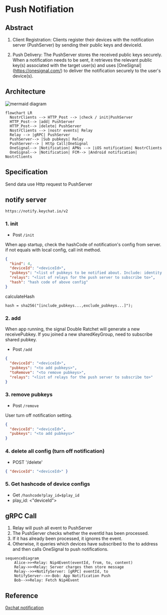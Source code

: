 # Push Notifiation

## Abstract

1. Client Registration: Clients register their devices with the notification server (PushServer) by sending their public keys and deviceId.

2. Push Delivery: The PushServer stores the received public keys securely. When a notification needs to be sent, it retrieves the relevant public key(s) associated with the target user(s) and uses [OneSignal] (https://onesignal.com/) to deliver the notification securely to the user's device(s).

## Architecture

![mermaid diagram](https://www.mermaidchart.com/raw/1d58afb5-87fd-4aed-a011-e85ae863a4d8?theme=light&version=v0.1&format=svg)

```mermaid
flowchart LR
  NostrClients --> HTTP_Post --> |check / init|PushServer
  HTTP_Post--> |add| PushServer
  HTTP_Post--> |delete| PushServer
  NostrClients --> |nostr events| Relay
  Relay --> |gRPC| PushServer
  PushServer--> |Sub pubkeys| Relay
  PushServer--> | Http Call|OneSignal
  OneSignal--> |Notification| APNs --> |iOS notification| NostrClients
  OneSignal--> |Notification| FCM--> |Android notification| NostrClients
```

## Specification

Send data use Http request to PushServer

## notify server

`https://notify.keychat.io/v2`

### 1. init

- Post `/init`

When app startup, check the hashCode of notification's config from server.
if not equals with local config, call init method.

```json
{
  "kind": 4,
  "deviceId": "<deviceId>",
  "pubkeys": "<list of pubkeys to be notified about. Include: identity pubkey, room pubkey of SharedKeyGroup, ratchet key of private chat>",
  "relays": "<list of relays for the push server to subscribe to>",
  "hash": "hash code of above config"
}
```

calculateHash

```
hash = sha256("[include_pubkeys...,exclude_pubkeys...]");
```

### 2. add

When app running, the signal Double Ratchet will generate a new receivePubkey.
If you joined a new sharedKeyGroup, need to subscribe shared pubkey.

- Post `/add`

```json
{
  "deviceId": "<deviceId>",
  "pubkeys": "<to add pubkeys>",
  "toRemove": "<to remove pubkeys>",
  "relays": "<list of relays for the push server to subscribe to>"
}
```

### 3. remove pubkeys

- Post `/remove`

User turn off notification setting.

```json
{
  "deviceId": "<deviceId>",
  "pubkeys": "<to add pubkeys>"
}
```

### 4. delete all config (turn off notification)

- POST '/delete'

```json
{ "deviceId": "<deviceId>" }
```

### 5. Get hashcode of device configs

- Get `/hashcode?play_id=$play_id`
- play_id: <"deviceId">

## gRPC Call

1. Relay will push all event to PushServer
2. The PushServer checks whether the eventId has been processed.
3. If it has already been processed, it ignores the event.
4. Otherwise, it queries which devices have subscribed to the to address and then calls OneSignal to push notifications.

```
sequenceDiagram
    Alice->>+Relay: Nip4Event(eventId, from, to, content)
    Relay->>+Relay: Server charges then store message
    Relay-->>+NotifyServer: [gRPC] eventId, to
    NotifyServer-->>-Bob: App Notification Push
    Bob-->>Relay: Fetch Nip4Event
```

## Reference

[0xchat notification](https://github.com/0xchat-app/0xchat-core/blob/main/doc/nofitications.md?plain=1)

